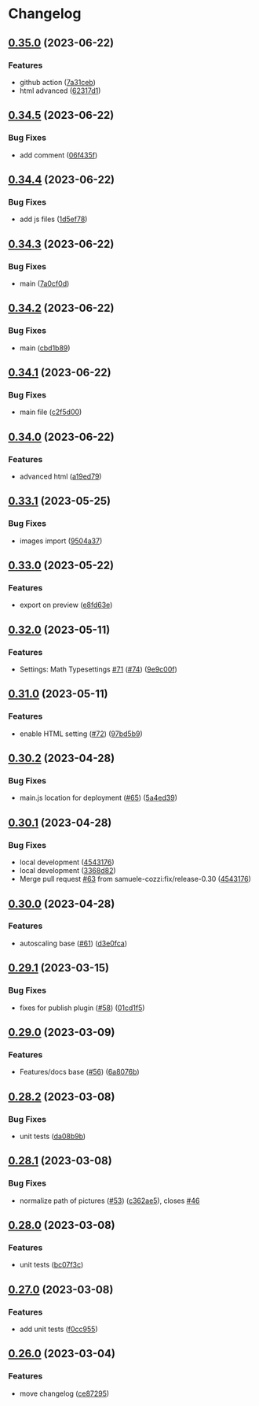# Changelog

## [0.35.0](https://github.com/samuele-cozzi/obsidian-marp-slides/compare/0.34.5...0.35.0) (2023-06-22)


### Features

* github action ([7a31ceb](https://github.com/samuele-cozzi/obsidian-marp-slides/commit/7a31ceb58b60124fe0ca35d0fe2e129dba6b594d))
* html advanced ([62317d1](https://github.com/samuele-cozzi/obsidian-marp-slides/commit/62317d1418090077f3e4c24e2088075ce30731fb))

## [0.34.5](https://github.com/samuele-cozzi/obsidian-marp-slides/compare/0.34.4...0.34.5) (2023-06-22)


### Bug Fixes

* add comment ([06f435f](https://github.com/samuele-cozzi/obsidian-marp-slides/commit/06f435f0ba7a5dbf4cc0a2d99edb4f27628c691c))

## [0.34.4](https://github.com/samuele-cozzi/obsidian-marp-slides/compare/0.34.3...0.34.4) (2023-06-22)


### Bug Fixes

* add js files ([1d5ef78](https://github.com/samuele-cozzi/obsidian-marp-slides/commit/1d5ef7825d296495d6c5a75b1daa1317b4ce0223))

## [0.34.3](https://github.com/samuele-cozzi/obsidian-marp-slides/compare/0.34.2...0.34.3) (2023-06-22)


### Bug Fixes

* main ([7a0cf0d](https://github.com/samuele-cozzi/obsidian-marp-slides/commit/7a0cf0da033166dc148da694d2f3f2c1e6a10dfc))

## [0.34.2](https://github.com/samuele-cozzi/obsidian-marp-slides/compare/0.34.1...0.34.2) (2023-06-22)


### Bug Fixes

* main ([cbd1b89](https://github.com/samuele-cozzi/obsidian-marp-slides/commit/cbd1b89158277333fdd654b58dc47c0698f715ec))

## [0.34.1](https://github.com/samuele-cozzi/obsidian-marp-slides/compare/0.34.0...0.34.1) (2023-06-22)


### Bug Fixes

* main file ([c2f5d00](https://github.com/samuele-cozzi/obsidian-marp-slides/commit/c2f5d00a20a7ebf4116f6dac36ff689fa97142d5))

## [0.34.0](https://github.com/samuele-cozzi/obsidian-marp-slides/compare/0.33.1...0.34.0) (2023-06-22)


### Features

* advanced html ([a19ed79](https://github.com/samuele-cozzi/obsidian-marp-slides/commit/a19ed790b4c02570cb8d3a23a9b804141eab8bc5))

## [0.33.1](https://github.com/samuele-cozzi/obsidian-marp-slides/compare/0.33.0...0.33.1) (2023-05-25)


### Bug Fixes

* images import ([9504a37](https://github.com/samuele-cozzi/obsidian-marp-slides/commit/9504a37213665dfddc8669abb40b56091464d452))

## [0.33.0](https://github.com/samuele-cozzi/obsidian-marp-slides/compare/0.32.0...0.33.0) (2023-05-22)


### Features

* export on preview ([e8fd63e](https://github.com/samuele-cozzi/obsidian-marp-slides/commit/e8fd63e6ee127208f5e1e01438bd3211bac73a2f))

## [0.32.0](https://github.com/samuele-cozzi/obsidian-marp-slides/compare/0.31.0...0.32.0) (2023-05-11)


### Features

* Settings: Math Typesettings [#71](https://github.com/samuele-cozzi/obsidian-marp-slides/issues/71) ([#74](https://github.com/samuele-cozzi/obsidian-marp-slides/issues/74)) ([9e9c00f](https://github.com/samuele-cozzi/obsidian-marp-slides/commit/9e9c00f9befc548f6159723a46e454aba905b475))

## [0.31.0](https://github.com/samuele-cozzi/obsidian-marp-slides/compare/0.30.2...0.31.0) (2023-05-11)


### Features

* enable HTML setting ([#72](https://github.com/samuele-cozzi/obsidian-marp-slides/issues/72)) ([97bd5b9](https://github.com/samuele-cozzi/obsidian-marp-slides/commit/97bd5b9a1f744ea7a7fd50739ceefa142b356ae1))

## [0.30.2](https://github.com/samuele-cozzi/obsidian-marp-slides/compare/0.30.1...0.30.2) (2023-04-28)


### Bug Fixes

* main.js location for deployment ([#65](https://github.com/samuele-cozzi/obsidian-marp-slides/issues/65)) ([5a4ed39](https://github.com/samuele-cozzi/obsidian-marp-slides/commit/5a4ed39b68887f1e0a674dd2771835e06aa570b3))

## [0.30.1](https://github.com/samuele-cozzi/obsidian-marp-slides/compare/0.30.0...0.30.1) (2023-04-28)


### Bug Fixes

* local development ([4543176](https://github.com/samuele-cozzi/obsidian-marp-slides/commit/4543176c9751ee71b1fa78a0e8955839e3ee12ba))
* local development ([3368d82](https://github.com/samuele-cozzi/obsidian-marp-slides/commit/3368d82a3be159d52331544c1b3e8fd034913dab))
* Merge pull request [#63](https://github.com/samuele-cozzi/obsidian-marp-slides/issues/63) from samuele-cozzi:fix/release-0.30 ([4543176](https://github.com/samuele-cozzi/obsidian-marp-slides/commit/4543176c9751ee71b1fa78a0e8955839e3ee12ba))

## [0.30.0](https://github.com/samuele-cozzi/obsidian-marp-slides/compare/0.29.1...0.30.0) (2023-04-28)


### Features

* autoscaling base ([#61](https://github.com/samuele-cozzi/obsidian-marp-slides/issues/61)) ([d3e0fca](https://github.com/samuele-cozzi/obsidian-marp-slides/commit/d3e0fca67f8944f2a6df93ae62410c9b381342ac))

## [0.29.1](https://github.com/samuele-cozzi/obsidian-marp-slides/compare/0.29.0...0.29.1) (2023-03-15)


### Bug Fixes

* fixes for publish plugin ([#58](https://github.com/samuele-cozzi/obsidian-marp-slides/issues/58)) ([01cd1f5](https://github.com/samuele-cozzi/obsidian-marp-slides/commit/01cd1f5cbdb9c8ff23b5d773b8d2a9f2935685f4))

## [0.29.0](https://github.com/samuele-cozzi/obsidian-marp-slides/compare/0.28.2...0.29.0) (2023-03-09)


### Features

* Features/docs base ([#56](https://github.com/samuele-cozzi/obsidian-marp-slides/issues/56)) ([6a8076b](https://github.com/samuele-cozzi/obsidian-marp-slides/commit/6a8076b888c16e5aaa57c96f297e34e84f12b46b))

## [0.28.2](https://github.com/samuele-cozzi/obsidian-marp-slides/compare/0.28.1...0.28.2) (2023-03-08)


### Bug Fixes

* unit tests ([da08b9b](https://github.com/samuele-cozzi/obsidian-marp-slides/commit/da08b9b122e6cfd1d5e14c6374521885ddb421cb))

## [0.28.1](https://github.com/samuele-cozzi/obsidian-marp-slides/compare/0.28.0...0.28.1) (2023-03-08)


### Bug Fixes

* normalize path of pictures ([#53](https://github.com/samuele-cozzi/obsidian-marp-slides/issues/53)) ([c362ae5](https://github.com/samuele-cozzi/obsidian-marp-slides/commit/c362ae56a3d931bf154e4a2d043890f380a31760)), closes [#46](https://github.com/samuele-cozzi/obsidian-marp-slides/issues/46)

## [0.28.0](https://github.com/samuele-cozzi/obsidian-marp-slides/compare/0.27.0...0.28.0) (2023-03-08)


### Features

* unit tests ([bc07f3c](https://github.com/samuele-cozzi/obsidian-marp-slides/commit/bc07f3c0d3a4d58c55f2b0d2794f07826047b74e))

## [0.27.0](https://github.com/samuele-cozzi/obsidian-marp-slides/compare/0.26.0...0.27.0) (2023-03-08)


### Features

* add unit tests ([f0cc955](https://github.com/samuele-cozzi/obsidian-marp-slides/commit/f0cc955a9c08313cf6db663677a885342d56afa3))

## [0.26.0](https://github.com/samuele-cozzi/obsidian-marp-slides/compare/0.25.0...0.26.0) (2023-03-04)


### Features

* move changelog ([ce87295](https://github.com/samuele-cozzi/obsidian-marp-slides/commit/ce87295fbbe2171a017238eaa4129ec31abc214f))
